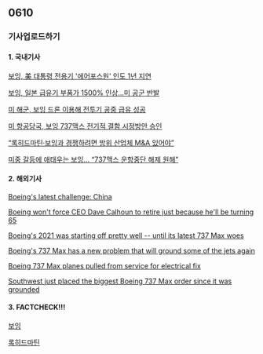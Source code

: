 ## 0610
### 기사업로드하기
#### 1. 국내기사

[보잉, 美 대통령 전용기 '에어포스원' 인도 1년 지연](https://news.g-enews.com/view.php?ud=202106091302293195f67c3fc824_1&md=20210609130831_R)

[보잉, 일본 급유기 부품가 1500% 인상…미 공군 반발](https://www.etoday.co.kr/news/view/2033739)

[미 해군, 보잉 드론 이용해 전투기 공중 급유 성공](https://news.mt.co.kr/mtview.php?no=2021060813378295509)

[미 항공당국, 보잉 737맥스 전기적 결함 시정방안 승인](https://www.yna.co.kr/view/AKR20210513127600009)

[“록히드마틴·보잉과 경쟁하려면 방위 산업체 M&A 있어야”](http://heraldk.com/2021/06/08/%EB%A1%9D%ED%9E%88%EB%93%9C%EB%A7%88%ED%8B%B4%C2%B7%EB%B3%B4%EC%9E%89%EA%B3%BC-%EA%B2%BD%EC%9F%81%ED%95%98%EB%A0%A4%EB%A9%B4-%EB%B0%A9%EC%9C%84-%EC%82%B0%EC%97%85%EC%B2%B4-ma-%EC%9E%88/)

[미중 갈등에 애태우는 보잉… “737맥스 운항중단 해제 원해”](http://www.koreatimes.com/article/20210605/1365769)

>

#### 2. 해외기사

[Boeing's latest challenge: China](https://edition.cnn.com/2021/06/08/business/boeing-china-sales-problem/index.html)

[Boeing won't force CEO Dave Calhoun to retire just because he'll be turning 65](https://edition.cnn.com/2021/04/20/business/boeing-ceo-calhoun-staying/index.html)

[Boeing's 2021 was starting off pretty well -- until its latest 737 Max woes](https://edition.cnn.com/2021/04/13/investing/boeing-orders-deliveries-737-max-problem/index.html)

[Boeing's 737 Max has a new problem that will ground some of the jets again](https://edition.cnn.com/2021/04/09/business/boeing-737-max-electrical-problem/index.html)

[Boeing 737 Max planes pulled from service for electrical fix](https://edition.cnn.com/videos/business/2021/04/09/boeing-737-max-electrical-problem.cnnbusiness)

[Southwest just placed the biggest Boeing 737 Max order since it was grounded](https://edition.cnn.com/2021/03/29/business/southwest-boeing-737-max-order/index.html)

>

#### 3. FACTCHECK!!!

[보잉](https://ko.wikipedia.org/wiki/%EB%B3%B4%EC%9E%89)

[록히드마틴](https://ko.wikipedia.org/wiki/%EB%A1%9D%ED%9E%88%EB%93%9C_%EB%A7%88%ED%8B%B4)

